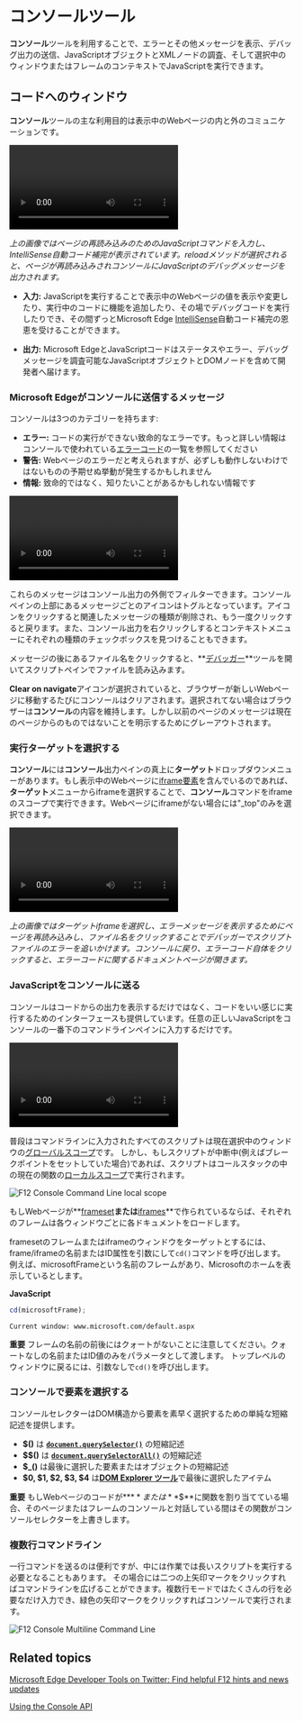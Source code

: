 # コンソールツール

**コンソール**ツールを利用することで、エラーとその他メッセージを表示、デバッグ出力の送信、JavaScriptオブジェクトとXMLノードの調査、そして選択中のウィンドウまたはフレームのコンテキストでJavaScriptを実行できます。

## コードへのウィンドウ

**コンソール**ツールの主な利用目的は表示中のWebページの内と外のコミュニケーションです。

![video](../media/Edge_Console.mp4,../media/Edge_Console.webm)

*上の画像ではページの再読み込みのためのJavaScriptコマンドを入力し、IntelliSense自動コード補完が表示されています。reloadメソッドが選択されると、ページが再読み込みされコンソールにJavaScriptのデバッグメッセージを出力されます。*

   - **入力:** JavaScriptを実行することで表示中のWebページの値を表示や変更したり、実行中のコードに機能を追加したり、その場でデバッグコードを実行したりでき、その間ずっとMicrosoft Edge [IntelliSense](https://msdn.microsoft.com/library/hcw1s69b.aspx)自動コード補完の恩恵を受けることができます。

   - **出力:** Microsoft EdgeとJavaScriptコードはステータスやエラー、デバッグメッセージを調査可能なJavaScriptオブジェクトとDOMノードを含めて開発者へ届けます。

### Microsoft Edgeがコンソールに送信するメッセージ

コンソールは3つのカテゴリーを持ちます:
   - **エラー:** コードの実行ができない致命的なエラーです。もっと詳しい情報はコンソールで使われている[エラーコード](./console-error-and-status-codes)の一覧を参照してください
   - **警告:** Webページのエラーだと考えられますが、必ずしも動作しないわけではないものの予期せぬ挙動が発生するかもしれません
   - **情報:** 致命的ではなく、知りたいことがあるかもしれない情報です

![video](../media/Edge_Console_messages.mp4,../media/Edge_Console_messages.webm)

これらのメッセージはコンソール出力の外側でフィルターできます。コンソールペインの上部にあるメッセージごとのアイコンはトグルとなっています。アイコンをクリックすると関連したメッセージの種類が削除され、もう一度クリックすると戻ります。また、コンソール出力を右クリックしするとコンテキストメニューにそれぞれの種類のチェックボックスを見つけることもできます。

メッセージの後にあるファイル名をクリックすると、**[デバッガー](../debugger/)**ツールを開いてスクリプトペインでファイルを読み込みます。

**Clear on navigate**アイコンが選択されていると、ブラウザーが新しいWebページに移動するたびにコンソールはクリアされます。選択されてない場合はブラウザーは**コンソール**の内容を維持します。しかし以前のページのメッセージは現在のページからのものではないことを明示するためにグレーアウトされます。

### 実行ターゲットを選択する
**コンソール**には**コンソール**出力ペインの真上に**ターゲット**ドロップダウンメニューがあります。もし表示中のWebページに[iframe要素]()を含んでいるのであれば、**ターゲット**メニューからiframeを選択することで、**コンソール**コマンドをiframeのスコープで実行できます。Webページにiframeがない場合には"_top"のみを選択できます。

![video](../media/Edge_Console_toggles.mp4,../media/Edge_Console_toggles.webm)

*上の画像ではターゲットiframeを選択し、エラーメッセージを表示するためにページを再読み込みし、ファイル名をクリックすることでデバッガーでスクリプトファイルのエラーを追いかけます。コンソールに戻り、エラーコード自体をクリックすると、エラーコードに関するドキュメントページが開きます。*

### JavaScriptをコンソールに送る

コンソールはコードからの出力を表示するだけではなく、コードをいい感じに実行するためのインターフェースも提供しています。任意の正しいJavaScriptをコンソールの一番下のコマンドラインペインに入力するだけです。

![video](../media/Edge_Console_command.mp4,../media/Edge_Console_command.webm)

普段はコマンドラインに入力されたすべてのスクリプトは現在選択中のウィンドウの[グローバルスコープ](https://msdn.microsoft.com/ibrary/bzt2dkta.aspx)です。
しかし、もしスクリプトが中断中(例えばブレークポイントをセットしていた場合)であれば、スクリプトはコールスタックの中の現在の関数の[ローカルスコープ](https://msdn.microsoft.com/library/bzt2dkta.aspx)で実行されます。

![F12 Console Command Line local scope](../media/Edge_Console_local_scope.png)

もしWebページが**[frameset](https://msdn.microsoft.com/library/ms535251.aspx)**または**[iframes](https://msdn.microsoft.com/library/ms535258.aspx)**で作られているならば、それぞれのフレームは各ウィンドウごとに各ドキュメントをロードします。

framesetのフレームまたはiframeのウィンドウをターゲットとするには、frame/iframeの名前またはID属性を引数にして`cd()`コマンドを呼び出します。例えば、microsoftFrameという名前のフレームがあり、Microsoftのホームを表示しているとします。

   **JavaScript**
   ```js
   cd(microsoftFrame);
   ```
   ```
   Current window: www.microsoft.com/default.aspx
   ```

**重要** フレームの名前の前後にはクォートがないことに注意してください。クォートなしの名前またはID値のみをパラメータとして渡します。
トップレベルのウィンドウに戻るには、引数なしで`cd()`を呼び出します。

### コンソールで要素を選択する
コンソールセレクターはDOM構造から要素を素早く選択するための単純な短縮記述を提供します。

   - **$()** は [**`document.querySelector()`**](https://msdn.microsoft.com/library/cc288169.aspx) の短縮記述
   - **$$()** は [**`document.querySelectorAll()`**](https://msdn.microsoft.com/library/cc304115.85.aspx) の短縮記述
   - **$_()** は最後に選択した要素またはオブジェクトの短縮記述
   - **$0, $1, $2, $3, $4** は[**DOM Explorer ツール**](../dom-explorer/)で最後に選択したアイテム

**重要** もしWebページのコードが**$**または**$$**に関数を割り当てている場合、そのページまたはフレームのコンソールと対話している間はその関数がコンソールセレクターを上書きします。

### 複数行コマンドライン

一行コマンドを送るのは便利ですが、中には作業では長いスクリプトを実行する必要となることもあります。
その場合には二つの上矢印マークをクリックすればコマンドラインを広げることができます。複数行モードではたくさんの行を必要なだけ入力でき、緑色の矢印マークをクリックすればコンソールで実行されます。

![F12 Console Multiline Command Line](../media/f12blueconsolecommandmultiple.png)

## Related topics

[Microsoft Edge Developer Tools on Twitter: Find helpful F12 hints and news updates](https://twitter.com/EdgeDevTools)

[Using the Console API](./using-the-console-api/)

